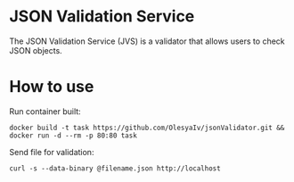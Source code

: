 # JSON Validation Service

The JSON Validation Service (JVS) is a validator that allows users to check JSON objects.

# How to use

Run container built:
```
docker build -t task https://github.com/OlesyaIv/jsonValidator.git && docker run -d --rm -p 80:80 task
```

Send file for validation:
```
curl -s --data-binary @filename.json http://localhost
```
